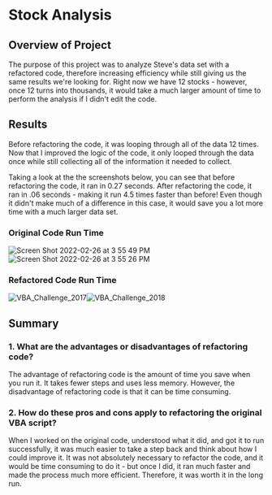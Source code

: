 # Stock Analysis

## Overview of Project
The purpose of this project was to analyze Steve's data set with a refactored code, therefore increasing efficiency while still giving us the same results we're looking for. Right now we have 12 stocks - however, once 12 turns into thousands, it would take a much larger amount of time to perform the analysis if I didn't edit the code.

## Results

Before refactoring the code, it was looping through all of the data 12 times. Now that I improved the logic of the code, it only looped through the data once while still collecting all of the information it needed to collect.

Taking a look at the the screenshots below, you can see that before refactoring the code, it ran in 0.27 seconds. After refactoring the code, it ran in .06 seconds - making it run 4.5 times faster than before! Even though it didn't make much of a difference in this case, it would save you a lot more time with a much larger data set.

### Original Code Run Time

![Screen Shot 2022-02-26 at 3 55 49 PM](https://user-images.githubusercontent.com/96892095/155865549-68d0fe08-9cfa-42da-8404-62eea732cf1f.png)![Screen Shot 2022-02-26 at 3 55 26 PM](https://user-images.githubusercontent.com/96892095/155865552-565b5b9c-a8ec-4384-8012-7cf678d3c1b1.png)



### Refactored Code Run Time

![VBA_Challenge_2017](https://user-images.githubusercontent.com/96892095/155865534-eeb7d20f-e8dd-4548-9d47-7225849a2cbd.png)![VBA_Challenge_2018](https://user-images.githubusercontent.com/96892095/155865536-4a47ae58-d32d-4074-9562-cec915dd70e2.png)


## Summary

### 1. What are the advantages or disadvantages of refactoring code?

The advantage of refactoring code is the amount of time you save when you run it. It takes fewer steps and uses less memory. However, the disadvantage of refactoring code is that it can be time consuming.

### 2. How do these pros and cons apply to refactoring the original VBA script?

When I worked on the original code, understood what it did, and got it to run successfully, it was much easier to take a step back and think about how I could improve it. It was not absolutely necessary to refactor the code, and it would be time consuming to do it - but once I did, it ran much faster and made the process much more efficient. Therefore, it was worth it in the long run.

